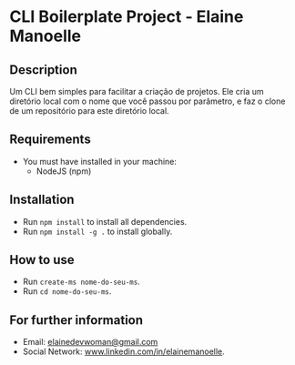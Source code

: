 # CLI Boilerplate Project - Elaine Manoelle

## Description

Um CLI bem simples para facilitar a criação de projetos. Ele cria um diretório local com o nome que você passou por parâmetro, e faz o clone de um repositório para este diretório local. 

## Requirements
* You must have installed in your machine:
  * NodeJS (npm)
  
## Installation

* Run `npm install` to install all dependencies.
* Run `npm install -g .` to install globally.

## How to use

* Run `create-ms nome-do-seu-ms`.
* Run `cd nome-do-seu-ms`.

## For further information

* Email: elainedevwoman@gmail.com
* Social Network: www.linkedin.com/in/elainemanoelle.
